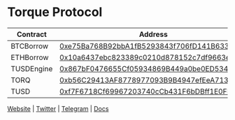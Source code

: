 # Torque Protocol

| Contract       | Address       |
| -------------  | ------------- |
| BTCBorrow      | [0xe75Ba768B92bbA1fB5293843f706fD141B6332B0](https://arbiscan.io/address/0xe75ba768b92bba1fb5293843f706fd141b6332b0) |
| ETHBorrow      | [0x10a6437ebc823389c0210d878152c7df9663e886](https://arbiscan.io/address/0x10a6437ebc823389c0210d878152c7df9663e886) |
| TUSDEngine     | [0x867bF0476655Cf05934869B449a0be0ED534eA60](https://arbiscan.io/address/0x867bf0476655cf05934869b449a0be0ed534ea60) |
| TORQ         | [0xb56C29413AF8778977093B9B4947efEeA7136C36](https://arbiscan.io/token/0xb56c29413af8778977093b9b4947efeea7136c36) |
| TUSD     | [0xf7F6718Cf69967203740cCb431F6bDBff1E0FB68](https://arbiscan.io/token/0xf7f6718cf69967203740ccb431f6bdbff1e0fb68) |

[Website](https://torque.fi) | [Twitter](https://twitter.com/torquefi) | [Telegram](https://t.me/torquefi) | [Docs](https://docs.torque.fi)